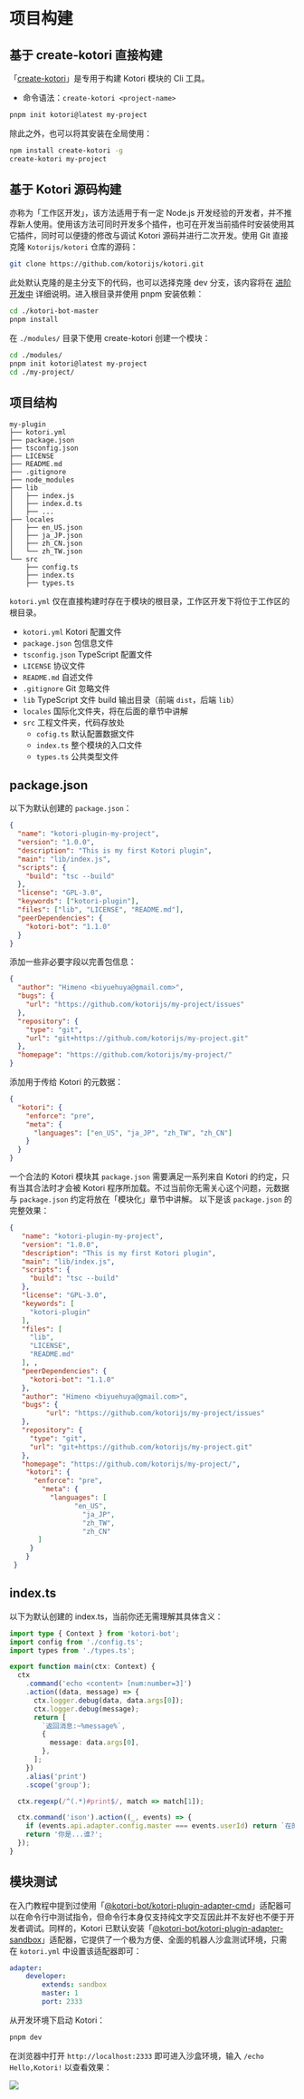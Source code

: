 # 项目构建

## 基于 create-kotori 直接构建

「[create-kotori](https://github.com/kotorijs/create-kotori)」是专用于构建 Kotori 模块的 Cli 工具。

- 命令语法：`create-kotori <project-name>`

```bash
pnpm init kotori@latest my-project
```

除此之外，也可以将其安装在全局使用：

```bash
npm install create-kotori -g
create-kotori my-project
```

## 基于 Kotori 源码构建

亦称为「工作区开发」，该方法适用于有一定 Node.js 开发经验的开发者，并不推荐新人使用。使用该方法可同时开发多个插件，也可在开发当前插件时安装使用其它插件，同时可以便捷的修改与调试 Kotori 源码并进行二次开发。使用 Git 直接克隆 `Kotorijs/kotori` 仓库的源码：

```bash
git clone https://github.com/kotorijs/kotori.git
```

此处默认克隆的是主分支下的代码，也可以选择克隆 dev 分支，该内容将在 [进阶开发中]() 详细说明。进入根目录并使用 pnpm 安装依赖：

```bash
cd ./kotori-bot-master
pnpm install
```

在 `./modules/` 目录下使用 create-kotori 创建一个模块：

```bash
cd ./modules/
pnpm init kotori@latest my-project
cd ./my-project/
```

## 项目结构

```
my-plugin
├── kotori.yml
├── package.json
├── tsconfig.json
├── LICENSE
├── README.md
├── .gitignore
├── node_modules
├── lib
│   ├── index.js
│   ├── index.d.ts
│   ├── ...
├── locales
│   ├── en_US.json
│   ├── ja_JP.json
│   ├── zh_CN.json
│	└── zh_TW.json
└── src
    ├── config.ts
    ├── index.ts
    ├── types.ts
```

`kotori.yml` 仅在直接构建时存在于模块的根目录，工作区开发下将位于工作区的根目录。

- `kotori.yml` Kotori 配置文件
- `package.json` 包信息文件
- `tsconfig.json` TypeScript 配置文件
- `LICENSE` 协议文件
- `README.md` 自述文件
- `.gitignore` Git 忽略文件
- `lib` TypeScript 文件 build 输出目录（前端 `dist`，后端 `lib`）
- `locales` 国际化文件夹，将在后面的章节中讲解
- `src` 工程文件夹，代码存放处
  - `cofig.ts` 默认配置数据文件
  - `index.ts` 整个模块的入口文件
  - `types.ts` 公共类型文件

## package.json

以下为默认创建的 `package.json`：

```json
{
  "name": "kotori-plugin-my-project",
  "version": "1.0.0",
  "description": "This is my first Kotori plugin",
  "main": "lib/index.js",
  "scripts": {
    "build": "tsc --build"
  },
  "license": "GPL-3.0",
  "keywords": ["kotori-plugin"],
  "files": ["lib", "LICENSE", "README.md"],
  "peerDependencies": {
    "kotori-bot": "1.1.0"
  }
}
```

添加一些非必要字段以完善包信息：

```json
{
  "author": "Himeno <biyuehuya@gmail.com>",
  "bugs": {
    "url": "https://github.com/kotorijs/my-project/issues"
  },
  "repository": {
    "type": "git",
    "url": "git+https://github.com/kotorijs/my-project.git"
  },
  "homepage": "https://github.com/kotorijs/my-project/"
}
```

添加用于传给 Kotori 的元数据：

```json
{
  "kotori": {
    "enforce": "pre",
    "meta": {
      "languages": ["en_US", "ja_JP", "zh_TW", "zh_CN"]
    }
  }
}
```

一个合法的 Kotori 模块其 `package.json` 需要满足一系列来自 Kotori 的约定，只有当其合法时才会被 Kotori 程序所加载。不过当前你无需关心这个问题，元数据与 `package.json` 约定将放在「模块化」章节中讲解。
以下是该 `package.json` 的完整效果：

```json
{
   "name": "kotori-plugin-my-project",
   "version": "1.0.0",
   "description": "This is my first Kotori plugin",
   "main": "lib/index.js",
   "scripts": {
     "build": "tsc --build"
   },
   "license": "GPL-3.0",
   "keywords": [
     "kotori-plugin"
   ],
   "files": [
     "lib",
     "LICENSE",
     "README.md"
   ], ,
   "peerDependencies": {
     "kotori-bot": "1.1.0"
   },
   "author": "Himeno <biyuehuya@gmail.com>",
   "bugs": {
		 "url": "https://github.com/kotorijs/my-project/issues"
   },
   "repository": {
     "type": "git",
     "url": "git+https://github.com/kotorijs/my-project.git"
   },
   "homepage": "https://github.com/kotorijs/my-project/",
	"kotori": {
	  "enforce": "pre",
	    "meta": {
	      "languages": [
			    "en_US",
				  "ja_JP",
				  "zh_TW",
				  "zh_CN"
       ]
     }
	}
 }
```

## index.ts

以下为默认创建的 index.ts，当前你还无需理解其具体含义：

```typescript
import type { Context } from 'kotori-bot';
import config from './config.ts';
import types from './types.ts';

export function main(ctx: Context) {
  ctx
    .command('echo <content> [num:number=3]')
    .action((data, message) => {
      ctx.logger.debug(data, data.args[0]);
      ctx.logger.debug(message);
      return [
        `返回消息:~%message%`,
        {
          message: data.args[0],
        },
      ];
    })
    .alias('print')
    .scope('group');

  ctx.regexp(/^(.*)#print$/, match => match[1]);

  ctx.command('ison').action((_, events) => {
    if (events.api.adapter.config.master === events.userId) return `在的哟主人~`;
    return '你是...谁?';
  });
}
```

## 模块测试

在入门教程中提到过使用「[@kotori-bot/kotori-plugin-adapter-cmd](../modules/README.md#@kotori-bot/kotori-plugin-adapter-cmd)」适配器可以在命令行中测试指令，但命令行本身仅支持纯文字交互因此并不友好也不便于开发者调试。同样的，Kotori 已默认安装「[@kotori-bot/kotori-plugin-adapter-sandbox](../modules/README.md#@kotori-bot/kotori-plugin-adapter-sandbox)」适配器，它提供了一个极为方便、全面的机器人沙盒测试环境，只需在 `kotori.yml` 中设置该适配器即可：

```yaml
adapter:
	developer:
		extends: sandbox
		master: 1
		port: 2333
```

从开发环境下启动 Kotori：

```bash
pnpm dev
```

在浏览器中打开 `http://localhost:2333` 即可进入沙盒环境，输入 `/echo Hello,Kotori!` 以查看效果：

![](https://pic.imgdb.cn/item/65abe55e871b83018a1f2b92.png)
